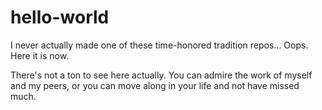 # hello-world
I never actually made one of these time-honored tradition repos... Oops. Here it is now. 

There's not a ton to see here actually. You can admire the work of myself and my peers, or you can move along in your life and not have missed much. 
